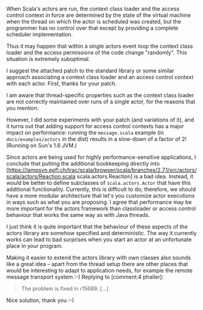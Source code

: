 When Scala's actors are run, the context class loader and the access control context in force are determined by the state of the virtual machine when the thread on which the actor is scheduled was created, but the programmer has no control over that except by providing a complete scheduler implementation.

Thus it may happen that within a single actors event loop the context class loader and the access permissions of the code change "randomly". This situation is extremely suboptimal.

I suggest the attached patch to the standard library or some similar approach associating a context class loader and an access control context with each actor.
First, thanks for your patch.

I am aware that thread-specific properties such as the context class loader are not correctly maintained over runs of a single actor, for the reasons that you mention.

However, I did some experiments with your patch (and variations of it), and it turns out that adding support for access control contexts has a major impact on performance: running the `message.scala` example (in `docs/examples/actors` in the dist) results in a slow-down of a factor of 2! (Running on Sun's 1.6 JVM.)

Since actors are being used for highly performance-sensitive applications, I conclude that putting the additional bookkeeping directly into [https://lampsvn.epfl.ch/trac/scala/browser/scala/branches/2.7.1/src/actors/scala/actors/Reaction.scala scala.actors.Reaction] is a bad idea. Instead, it would be better to define subclasses of `scala.actors.Actor` that have this additional functionality. Currently, this is difficult to do; therefore, we should have a more modular architecture that let's you customize actor executions in ways such as what you are proposing.
I agree that performance may be more important for the actors framework than classloader or access control behaviour that works the same way as with Java threads.

I just think it is quite important that the behaviour of these aspects of the actors library are somehow specified and deterministic. The way it currently works can lead to bad surprises when you start an actor at an unfortunate place in your program.

Making it easier to extend the actors library with own classes also sounds like a great idea – apart from the thread setup there are other places that would be interesting to adapt to application needs, for example the remote message transport system :-)
Replying to [comment:4 phaller]:
> The problem is fixed in r15689. [...]

Nice solution, thank you :-)
